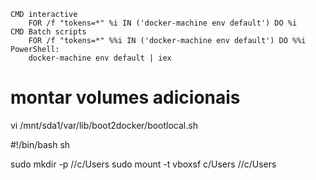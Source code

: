    CMD interactive
        FOR /f "tokens=*" %i IN ('docker-machine env default') DO %i
    CMD Batch scripts
        FOR /f "tokens=*" %%i IN ('docker-machine env default') DO %%i
    PowerShell:
        docker-machine env default | iex
    

# montar volumes adicionais
vi /mnt/sda1/var/lib/boot2docker/bootlocal.sh

#!/bin/bash sh

sudo mkdir -p //c/Users
sudo mount -t vboxsf c/Users //c/Users

